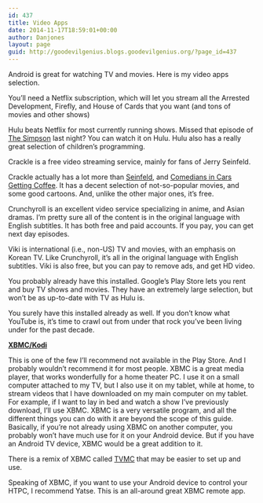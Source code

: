 ```yaml
---
id: 437
title: Video Apps
date: 2014-11-17T18:59:01+00:00
author: Danjones
layout: page
guid: http://goodevilgenius.blogs.goodevilgenius.org/?page_id=437
---
```

Android is great for watching TV and movies. Here is my video apps selection.

You&#8217;ll need a Netflix subscription, which will let you stream all the Arrested Development, Firefly, and House of Cards that you want (and tons of movies and other shows)

Hulu beats Netflix for most currently running shows. Missed that episode of [The Simpson](http://www.hulu.com/the-simpsons "The Simpsons on Hulu") last night? You can watch it on Hulu. Hulu also has a really great selection of children&#8217;s programming.

Crackle is a free video streaming service, mainly for fans of Jerry Seinfeld.

Crackle actually has a lot more than [Seinfeld](http://www.crackle.com/c/seinfeld "Seinfeld"), and [Comedians in Cars Getting Coffee](http://www.crackle.com/c/comedians-in-cars-getting-coffee "Comedians in Cars Getting Coffee"). It has a decent selection of not-so-popular movies, and some good cartoons. And, unlike the other major ones, it&#8217;s free.

Crunchyroll is an excellent video service specializing in anime, and Asian dramas. I&#8217;m pretty sure all of the content is in the original language with English subtitles. It has both free and paid accounts. If you pay, you can get next day episodes.

Viki is international (i.e., non-US) TV and movies, with an emphasis on Korean TV. Like Crunchyroll, it&#8217;s all in the original language with English subtitles. Viki is also free, but you can pay to remove ads, and get HD video.

You probably already have this installed. Google&#8217;s Play Store lets you rent and buy TV shows and movies. They have an extremely large selection, but won&#8217;t be as up-to-date with TV as Hulu is.

You surely have this installed already as well. If you don&#8217;t know what YouTube is, it&#8217;s time to crawl out from under that rock you&#8217;ve been living under for the past decade.

**[XBMC/Kodi](http://kodi.tv/download/ "Kodi")**

This is one of the few I&#8217;ll recommend not available in the Play Store. And I probably wouldn&#8217;t recommend it for most people. XBMC is a great media player, that works wonderfully for a home theater PC. I use it on a small computer attached to my TV, but I also use it on my tablet, while at home, to stream videos that I have downloaded on my main computer on my tablet. For example, if I want to lay in bed and watch a show I&#8217;ve previously download, I&#8217;ll use XBMC. XBMC is a very versatile program, and all the different things you can do with it are beyond the scope of this guide. Basically, if you&#8217;re not already using XBMC on another computer, you probably won&#8217;t have much use for it on your Android device. But if you have an Android TV device, XBMC would be a great addition to it.

There is a remix of XBMC called [TVMC](http://www.tvaddons.ag/tvmc-android/ "TVMC") that may be easier to set up and use.

Speaking of XBMC, if you want to use your Android device to control your HTPC, I recommend Yatse. This is an all-around great XBMC remote app.